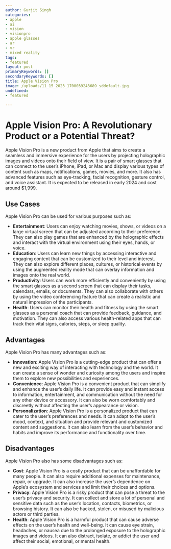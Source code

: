 ```yaml
---
author: Gurjit Singh
categories: 
- apple
- ai
- vision
- visionpro
- apple glasses
- ar
- vr
- mixed reality
tags: 
- featured
layout: post
primaryKeywords: []
secondaryKeywords: []
title: Apple Vision Pro
image: /uploads/11_15_2023_1700039243689_sddefault.jpg
undefined: 
- featured

---
```

# Apple Vision Pro: A Revolutionary Product or a Potential Threat?
Apple Vision Pro is a new product from Apple that aims to create a seamless and immersive experience for the users by projecting holographic images and videos onto their field of view. It is a pair of smart glasses that can connect to the user’s iPhone, iPad, or Mac and display various types of content such as maps, notifications, games, movies, and more. It also has advanced features such as eye-tracking, facial recognition, gesture control, and voice assistant. It is expected to be released in early 2024 and cost around $1,999.
## Use Cases
Apple Vision Pro can be used for various purposes such as:
- **Entertainment**: Users can enjoy watching movies, shows, or videos on a large virtual screen that can be adjusted according to their preference. They can also play games that are enhanced by the holographic effects and interact with the virtual environment using their eyes, hands, or voice.
- **Education**: Users can learn new things by accessing interactive and engaging content that can be customized to their level and interest. They can also explore different places, cultures, or historical events by using the augmented reality mode that can overlay information and images onto the real world.
- **Productivity**: Users can work more efficiently and conveniently by using the smart glasses as a second screen that can display their tasks, calendars, emails, or documents. They can also collaborate with others by using the video conferencing feature that can create a realistic and natural impression of the participants.
- **Health**: Users can monitor their health and fitness by using the smart glasses as a personal coach that can provide feedback, guidance, and motivation. They can also access various health-related apps that can track their vital signs, calories, steps, or sleep quality.
## Advantages
Apple Vision Pro has many advantages such as:
- **Innovation**: Apple Vision Pro is a cutting-edge product that can offer a new and exciting way of interacting with technology and the world. It can create a sense of wonder and curiosity among the users and inspire them to explore new possibilities and experiences.
- **Convenience**: Apple Vision Pro is a convenient product that can simplify and enhance the user’s daily life. It can provide easy and instant access to information, entertainment, and communication without the need for any other device or accessory. It can also be worn comfortably and discreetly without affecting the user’s appearance or vision.
- **Personalization**: Apple Vision Pro is a personalized product that can cater to the user’s preferences and needs. It can adapt to the user’s mood, context, and situation and provide relevant and customized content and suggestions. It can also learn from the user’s behavior and habits and improve its performance and functionality over time.
## Disadvantages
Apple Vision Pro also has some disadvantages such as:
- **Cost**: Apple Vision Pro is a costly product that can be unaffordable for many people. It can also require additional expenses for maintenance, repair, or upgrade. It can also increase the user’s dependence on Apple’s ecosystem and services and limit their choices and options.
- **Privacy**: Apple Vision Pro is a risky product that can pose a threat to the user’s privacy and security. It can collect and store a lot of personal and sensitive data such as the user’s location, contacts, biometrics, or browsing history. It can also be hacked, stolen, or misused by malicious actors or third parties.
- **Health**: Apple Vision Pro is a harmful product that can cause adverse effects on the user’s health and well-being. It can cause eye strain, headaches, or nausea due to the prolonged exposure to the holographic images and videos. It can also distract, isolate, or addict the user and affect their social, emotional, or mental health. 
